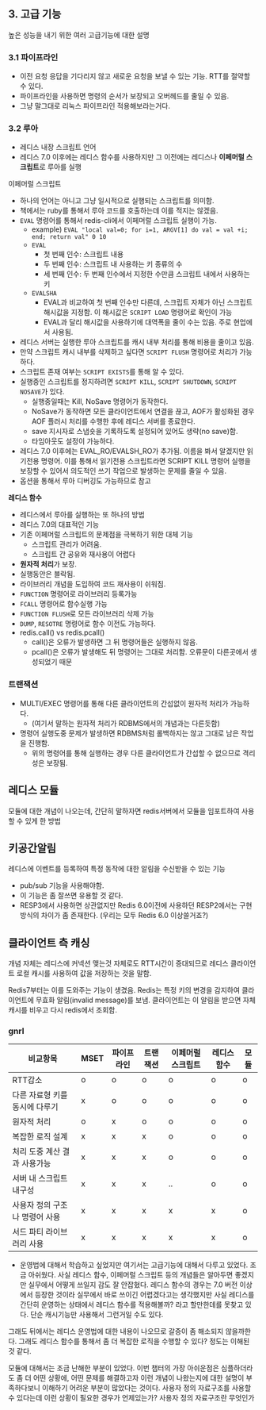 ## 3. 고급 기능

높은 성능을 내기 위한 여러 고급기능에 대한 설명

### 3.1 파이프라인

- 이전 요청 응답을 기다리지 않고 새로운 요청을 보낼 수 있는 기능. RTT를 절약할 수 있다.
- 파이프라인을 사용하면 명령의 순서가 보장되고 오버헤드를 줄일 수 있음.
- 그냥 말그대로 리눅스 파이프라인 적용해보라는거다. 

### 3.2 루아

- 레디스 내장 스크립트 언어
- 레디스 7.0 이후에는 레디스 함수를 사용하지만 그 이전에는 레디스나 **이페머럴 스크립트**로 루아를 실행

이페머럴 스크립트
- 하나의 언어는 아니고 그냥 일시적으로 실행되는 스크립트를 의미함.
- 책에서는 ruby를 통해서 루아 코드를 호출하는데 이를 적지는 않겠음.
- `EVAL` 명령어를 통해서 redis-cli에서 이페머럴 스크립트 실행이 가능.
    - example) `EVAL "local val=0; for i=1, ARGV[1] do val = val +i; end; return val" 0 10`
    - `EVAL`
        - 첫 번째 인수: 스크립트 내용
        - 두 번째 인수: 스크립트 내 사용하는 키 종류의 수
        - 세 번째 인수: 두 번째 인수에서 지정한 수만큼 스크립트 내에서 사용하는 키
    - `EVALSHA`
        - EVAL과 비교하여 첫 번째 인수만 다른데, 스크립트 자체가 아닌 스크립트 해시값을 지정함. 이 해시값은 `SCRIPT LOAD` 명령어로 확인이 가능
        - EVAL과 달리 해시값을 사용하기에 대역폭을 줄이 수는 있음. 주로 현업에서 사용됨.
- 레디스 서버는 실행한 루아 스크립트를 캐시 내부 처리를 통해 비용을 줄이고 있음.
- 만약 스크립트 캐시 내부를 삭제하고 싶다면 `SCRIPT FLUSH` 명령어로 처리가 가능하다.
- 스크립트 존재 여부는 `SCRIPT EXISTS`를 통해 알 수 있다.
- 실행중인 스크립트를 정지하려면 `SCRIPT KILL`, `SCRIPT SHUTDOWN`, `SCRIPT NOSAVE`가 있다.
    - 실행중일때는 Kill, NoSave 명령어가 동작한다.
    - NoSave가 동작하면 모든 클라이언트에서 연결을 끊고, AOF가 활성화된 경우 AOF 플러시 처리를 수행한 후에 레디스 서버를 종료한다.
    - save 지시자로 스냅숏을 기록하도록 설정되어 있어도 생략(no save)함.
    - 타임아웃도 설정이 가능하다.
- 레디스 7.0 이후에는 EVAL_RO/EVALSH_RO가 추가됨. 이름을 봐서 알겠지만 읽기전용 명령어. 이를 통해서 읽기전용 스크립트라면 SCRIPT KILL 명령어 실행을 보장할 수 있어서 의도적인 쓰기 작업으로 발생하는 문제를 줄일 수 있음.
- 옵션을 통해서 루아 디버깅도 가능하므로 참고


**레디스 함수**

- 레디스에서 루아를 실행하는 또 하나의 방법
- 레디스 7.0의 대표적인 기능
- 기존 이페머럴 스크립트의 문제점을 극복하기 위한 대체 기능
    - 스크립트 관리가 어려움. 
    - 스크립트 간 공유와 재사용이 어렵다
- **원자적 처리**가 보장.
- 실행동안은 블락됨.
- 라이브러리 개념을 도입하여 코드 재사용이 쉬워짐.
- `FUNCTION` 명령어로 라이브러리 등록가능
- `FCALL` 명령어로 함수실행 가능
- `FUNCTION FLUSH`로 모든 라이브러리 삭제 가능
- `DUMP`, `RESOTRE` 명령어로 함수 이전도 가능하다.
- redis.call() vs redis.pcall()
    - call()은 오류가 발생하면 그 뒤 명령어들은 실행하지 않음.
    - pcall()은 오류가 발생해도 뒤 명령어는 그대로 처리함. 오류문이 다른곳에서 생성되었기 때문


### 트랜잭션

- MULTI/EXEC 명령어를 통해 다른 클라이언트의 간섭없이 원자적 처리가 가능하다. 
    - (여기서 말하는 원자적 처리가 RDBMS에서의 개념과는 다른듯함)
- 명령어 실행도중 문제가 발생하면 RDBMS처럼 롤백하지는 않고 그대로 남은 작업을 진행함. 
    - 위의 명령어를 통해 실행하는 경우 다른 클라이언트가 간섭할 수 없으므로 격리성은 보장됨. 


## 레디스 모듈

모듈에 대한 개념이 나오는데, 간단히 말하자면 redis서버에서 모듈을 임포트하여 사용할 수 있게 한 방법

## 키공간알림

레디스에 이벤트를 등록하여 특정 동작에 대한 알림을 수신받을 수 있는 기능
- pub/sub 기능을 사용해야함.
- 이 기능은 좀 잘쓰면 유용할 것 같다.
- RESP3에서 사용하면 상관없지만 Redis 6.0이전에 사용하던 RESP2에서는 구현방식의 차이가 좀 존재한다. (우리는 모두 Redis 6.0 이상쓸거죠?)


## 클라이언트 측 캐싱

개념 자체는 레디스에 커넥션 맺는것 자체로도 RTT시간이 증대되므로 레디스 클라이언트 로컬 캐시를 사용하여 값을 저장하는 것을 말함. 

Redis7부터는 이를 도와주는 기능이 생겼음.
Redis는 특정 키의 변경을 감지하여 클라이언트에 무효화 알림(invalid message)를 보냄.
클라이언트는 이 알림을 받으면 자체 캐시를 비우고 다시 redis에서 조회함.






### gnrl


|비교항목|MSET|파이프라인|트랜잭션|이페머럴 스크립트|레디스 함수| 모듈|
|-----|----|----|----|----|----|----|
|RTT감소|o|o|o|o|o|o|
|다른 자료형 키를 동시에 다루기|x|o|o|o|o|o|
|원자적 처리|o|x|o|o|o|o|
|복잡한 로직 설계|x|x|x|o|o|o
|처리 도중 계산 결과 사용가능|x|x|x|o|o|o|
|서버 내 스크립트 내구성|x|x|x|..|o|o
|사용자 정의 구조나 명령어 사용|x|x|x|x|x|o|
|서드 파티 라이브러리 사용|x|x|x|x|x|o|


- 운영법에 대해서 학습하고 싶었지만 여기서는 고급기능에 대해서 다루고 있었다. 조금 아쉬웠다. 사실 레디스 함수, 이페머럴 스크립트 등의 개념들은 알아두면 좋겠지만 실무에서 어떻게 쓰일지 감도 잘 안잡혔다. 레디스 함수의 경우는 7.0 버전 이상에서 등장한 것이라 실무에서 바로 쓰이긴 어렵겠다고는 생각했지만 사실 레디스를 간단히 운영하는 상태에서 레디스 함수를 적용해볼까? 라고 할만한데를 못찾고 있다. 단순 캐시기능만 사용해서 그런거일 수도 있다.

그래도 뒤에서는 레디스 운영법에 대한 내용이 나오므로 갈증이 좀 해소되지 않을까한다.
그래도 레디스 함수를 통해서 좀 더 복잡한 로직을 수행할 수 있다? 정도는 이해된 것 같다.

모듈에 대해서는 조금 난해한 부분이 있었다. 이번 챕터의 가장 아쉬운점은 심플하더라도 좀 더 어떤 상황에, 어떤 문제를 해결하고자 이런 개념이 나왔는지에 대한 설명이 부족하다보니 이해하기 어려운 부분이 많았다는 것이다.  사용자 정의 자료구조를 사용할 수 있다는데 이런 상황이 필요한 경우가 언제있는가? 사용자 정의 자료구조란 무엇인가




